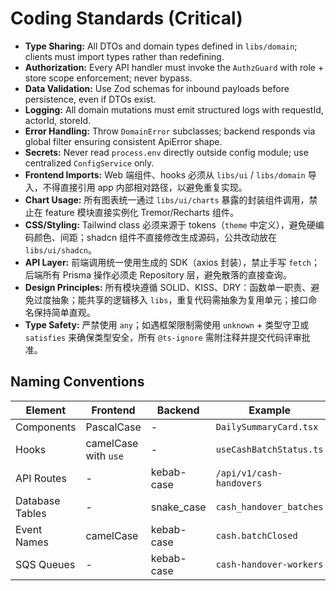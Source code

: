 # Coding Standards (Critical)

- **Type Sharing:** All DTOs and domain types defined in `libs/domain`; clients must import types rather than redefining.
- **Authorization:** Every API handler must invoke the `AuthzGuard` with role + store scope enforcement; never bypass.
- **Data Validation:** Use Zod schemas for inbound payloads before persistence, even if DTOs exist.
- **Logging:** All domain mutations must emit structured logs with requestId, actorId, storeId.
- **Error Handling:** Throw `DomainError` subclasses; backend responds via global filter ensuring consistent ApiError shape.
- **Secrets:** Never read `process.env` directly outside config module; use centralized `ConfigService` only.
- **Frontend Imports:** Web 端组件、hooks 必须从 `libs/ui` / `libs/domain` 导入，不得直接引用 app 内部相对路径，以避免重复实现。
- **Chart Usage:** 所有图表统一通过 `libs/ui/charts` 暴露的封装组件调用，禁止在 feature 模块直接实例化 Tremor/Recharts 组件。
- **CSS/Styling:** Tailwind class 必须来源于 tokens（`theme` 中定义），避免硬编码颜色、间距；shadcn 组件不直接修改生成源码，公共改动放在 `libs/ui/shadcn`。
- **API Layer:** 前端调用统一使用生成的 SDK（axios 封装），禁止手写 `fetch`；后端所有 Prisma 操作必须走 Repository 层，避免散落的直接查询。
- **Design Principles:** 所有模块遵循 SOLID、KISS、DRY：函数单一职责、避免过度抽象；能共享的逻辑移入 `libs`，重复代码需抽象为复用单元；接口命名保持简单直观。
- **Type Safety:** 严禁使用 `any`；如遇框架限制需使用 `unknown` + 类型守卫或 `satisfies` 来确保类型安全，所有 `@ts-ignore` 需附注释并提交代码评审批准。

## Naming Conventions

| Element         | Frontend             | Backend    | Example                  |
| --------------- | -------------------- | ---------- | ------------------------ |
| Components      | PascalCase           | -          | `DailySummaryCard.tsx`   |
| Hooks           | camelCase with `use` | -          | `useCashBatchStatus.ts`  |
| API Routes      | -                    | kebab-case | `/api/v1/cash-handovers` |
| Database Tables | -                    | snake_case | `cash_handover_batches`  |
| Event Names     | camelCase            | kebab-case | `cash.batchClosed`       |
| SQS Queues      | -                    | kebab-case | `cash-handover-workers`  |
